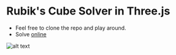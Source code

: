 # Rubik's Cube Solver in Three.js

- Feel free to clone the repo and play around.
- Solve [online](https://k-rishabh6172.github.io/Cubie-solver/)

![alt text](./ss.png)
